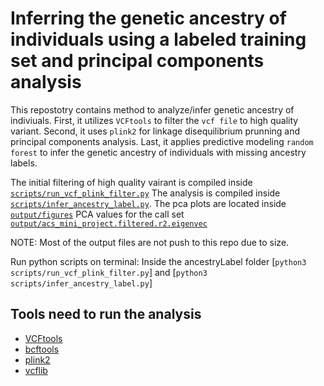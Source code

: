 # Inferring the genetic ancestry of individuals using a labeled training set and principal components analysis

This repostotry contains method to analyze/infer genetic ancestry of indiviuals. First, it utilizes `VCFtools`  to filter the  `vcf file` to high quality variant. Second, it uses `plink2` for linkage disequilibrium prunning and principal components analysis. Last, it applies predictive modeling `random forest` to infer the genetic ancestry of individuals with missing ancestry labels. 

The initial filtering of high quality vairant is compiled inside [`scripts/run_vcf_plink_filter.py`](scripts/run_vcf_plink_filter.py)
The analysis is compiled inside [`scripts/infer_ancestry_label.py`](scripts/infer_ancestry_label.py). 
The pca plots are located inside [`output/figures`](output/figures)
PCA values for the call set [`output/acs_mini_project.filtered.r2.eigenvec`](output/acs_mini_project.filtered.r2.eigenvec)

NOTE:
Most of the output files are not push to this repo due to size. 

Run python scripts on terminal:
Inside the ancestryLabel folder [`python3 scripts/run_vcf_plink_filter.py`] and [`python3 scripts/infer_ancestry_label.py`]

## Tools need to run the analysis
- [VCFtools](https://vcftools.github.io/man_latest.html)
- [bcftools](https://samtools.github.io/bcftools/bcftools.html#head)
- [plink2](https://www.cog-genomics.org/plink/2.0/)
- [vcflib](https://github.com/vcflib/vcflib)
